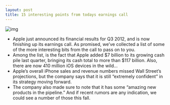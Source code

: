 ```yaml
---
layout: post
title: 15 interesting points from todays earnings call
---
```

![img](http://media.idownloadblog.com/wp-content/uploads/2012/02/upperwestside_gallery_image1.jpg)
* Apple just announced its financial results for Q3 2012, and is now finishing up its earnings call. As promised, we’ve collected a list of some of the more interesting bits from the call to pass on to you.
* Among the list, is the fact that Apple added $7 billion to its growing cash pile last quarter, bringing its cash total to more than $117 billion. Also, there are now 410 million iOS devices in the wild…
* Apple’s overall iPhone sales and revenue numbers missed Wall Street’s projections, but the company says that it is still “extremely confident” in its strategy moving forward.
* The company also made sure to note that it has some “amazing new products in the pipeline.” And if recent rumors are any indication, we could see a number of those this fall.

